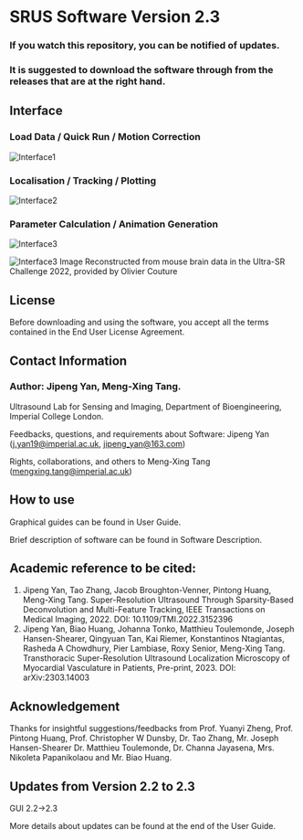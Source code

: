# SRUS Software Version 2.3
### If you watch this repository, you can be notified of updates. 
### It is suggested to download the software through from the releases that are at the right hand. 


## Interface
### Load Data / Quick Run / Motion Correction
![Interface1](https://github.com/JipengYan1995/SRUSSoftware/assets/115006782/39c1c4ad-8f4a-4161-98a5-bbd79d666366)
### Localisation / Tracking / Plotting
![Interface2](https://github.com/JipengYan1995/SRUSSoftware/assets/115006782/311cf8a4-5871-47fc-b085-cbb30b4a50fe)
### Parameter Calculation / Animation Generation 
![Interface3](https://github.com/JipengYan1995/SRUSSoftware/assets/115006782/ef96d5a5-384f-4e6e-9774-6b405218549b)

![Interface3](https://github.com/JipengYan1995/SRUSSoftware/assets/115006782/78cedafa-04fb-4c3d-9976-15bb0ef21b1d)
Image Reconstructed from mouse brain data in the Ultra-SR Challenge 2022, provided by Olivier Couture


## License
Before downloading and using the software, you accept all the terms contained in the End User License Agreement.

## Contact Information
### Author: Jipeng Yan, Meng-Xing Tang.

Ultrasound Lab for Sensing and Imaging, Department of Bioengineering, Imperial College London.

Feedbacks, questions, and requirements about Software: Jipeng Yan (j.yan19@imperial.ac.uk, jipeng_yan@163.com)

Rights, collaborations, and others to Meng-Xing Tang (mengxing.tang@imperial.ac.uk)


## How to use

Graphical guides can be found in User Guide.

Brief description of software can be found in Software Description.

## Academic reference to be cited:

1.	Jipeng Yan, Tao Zhang, Jacob Broughton-Venner, Pintong Huang, Meng-Xing Tang. Super-Resolution Ultrasound Through Sparsity-Based Deconvolution and Multi-Feature Tracking, IEEE Transactions on Medical Imaging, 2022. DOI: 10.1109/TMI.2022.3152396
2.  Jipeng Yan, Biao Huang, Johanna Tonko, Matthieu Toulemonde, Joseph Hansen-Shearer, Qingyuan Tan, Kai Riemer, Konstantinos Ntagiantas, Rasheda A Chowdhury, Pier Lambiase, Roxy Senior, Meng-Xing Tang. Transthoracic Super-Resolution Ultrasound Localization Microscopy of Myocardial Vasculature in Patients, Pre-print, 2023. DOI: arXiv:2303.14003 


## Acknowledgement

Thanks for insightful suggestions/feedbacks from 
Prof. Yuanyi Zheng, Prof.  Pintong Huang, Prof. Christopher W Dunsby, Dr. Tao Zhang, Mr. Joseph Hansen-Shearer Dr. Matthieu Toulemonde, Dr. Channa Jayasena, Mrs. Nikoleta Papanikolaou and Mr. Biao Huang.

## Updates from Version 2.2 to 2.3
GUI 2.2->2.3

More details about updates can be found at the end of the User Guide.


